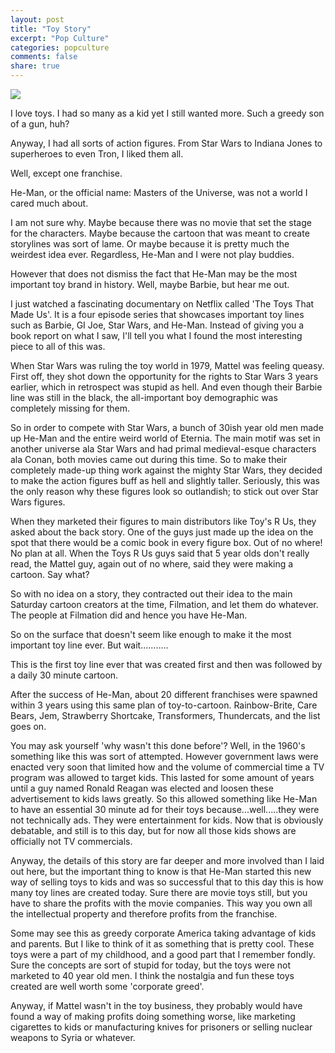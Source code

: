 ```yaml
---
layout: post
title: "Toy Story"
excerpt: "Pop Culture"
categories: popculture
comments: false
share: true
---
```


![](https://i.pinimg.com/originals/1e/b3/e1/1eb3e1fd3e1d4df639965bd11655bb8e.jpg)




I love toys. I had so many as a kid yet I still wanted more. Such a greedy son of a gun, huh?


Anyway, I had all sorts of action figures. From Star Wars to Indiana Jones to superheroes to even Tron, I liked them all.


Well, except one franchise.



He-Man, or the official name: Masters of the Universe, was not a world I cared much about.

I am not sure why. Maybe because there was no movie that set the stage for the characters. Maybe because the cartoon that was meant to create storylines was sort of lame. Or maybe because it is pretty much the weirdest idea ever. Regardless, He-Man and I were not play buddies.



However that does not dismiss the fact that He-Man may be the most important toy brand in history. Well, maybe Barbie, but hear me out.



I just watched a fascinating documentary on Netflix called 'The Toys That Made Us'. It is a four episode series that showcases important toy lines such as Barbie, GI Joe, Star Wars, and He-Man. Instead of giving you a book report on what I saw, I'll tell you what I found the most interesting piece to all of this was.



When Star Wars was ruling the toy world in 1979, Mattel was feeling queasy. First off, they shot down the opportunity for the rights to Star Wars 3 years earlier, which in retrospect was stupid as hell. And even though their Barbie line was still in the black, the all-important boy demographic was completely missing for them.


So in order to compete with Star Wars, a bunch of 30ish year old men made up He-Man and the entire weird world of Eternia. The main motif was set in another universe ala Star Wars and had primal medieval-esque characters ala Conan, both movies came out during this time. So to make their completely made-up thing work against the mighty Star Wars, they decided to make the action figures buff as hell and slightly taller. Seriously, this was the only reason why these figures look so outlandish; to stick out over Star Wars figures.


When they marketed their figures to main distributors like Toy's R Us, they asked about the back story. One of the guys just made up the idea on the spot that there would be a comic book in every figure box. Out of no where! No plan at all. When the Toys R Us guys said that 5 year olds don't really read, the Mattel guy, again out of no where, said they were making a cartoon. Say what? 

So with no idea on a story, they contracted out their idea to the main Saturday cartoon creators at the time, Filmation, and let them do whatever. The people at Filmation did and hence you have He-Man.



So on the surface that doesn't seem like enough to make it the most important toy line ever. But wait...........


This is the first toy line ever that was created first and then was followed by a daily 30 minute cartoon. 

After the success of He-Man, about 20 different franchises were spawned within 3 years using this same plan of toy-to-cartoon. Rainbow-Brite, Care Bears, Jem, Strawberry Shortcake, Transformers, Thundercats, and the list goes on. 



You may ask yourself 'why wasn't this done before'? Well, in the 1960's something like this was sort of attempted. However government laws were enacted very soon that limited how and the volume of commercial time a TV program was allowed to target kids. This lasted for some amount of years until a guy named Ronald Reagan was elected and loosen these advertisement to kids laws greatly. So this allowed something like He-Man to have an essential 30 minute ad for their toys because...well.....they were not technically ads. They were entertainment for kids. Now that is obviously debatable, and still is to this day, but for now all those kids shows are officially not TV commercials.  



Anyway, the details of this story are far deeper and more involved than I laid out here, but the important thing to know is that He-Man started this new way of selling toys to kids and was so successful that to this day this is how many toy lines are created today. Sure there are movie toys still, but you have to share the profits with the movie companies. This way you own all the intellectual property and therefore profits from the franchise. 


Some may see this as greedy corporate America taking advantage of kids and parents. But I like to think of it as something that is pretty cool. These toys were a part of my childhood, and a good part that I remember fondly. Sure the concepts are sort of stupid for today, but the toys were not marketed to 40 year old men. I think the nostalgia and fun these toys created are well worth some 'corporate greed'. 


Anyway, if Mattel wasn't in the toy business, they probably would have found a way of making profits doing something worse, like marketing cigarettes to kids or manufacturing knives for prisoners or selling nuclear weapons to Syria or whatever.

